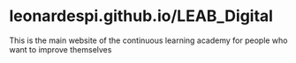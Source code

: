 # leonardespi.github.io/LEAB_Digital
This is the main website of the continuous learning academy for people who want to improve themselves
